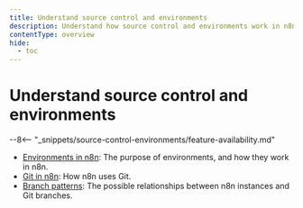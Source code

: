 ```yaml
---
title: Understand source control and environments
description: Understand how source control and environments work in n8n.
contentType: overview
hide:
  - toc
---
```


# Understand source control and environments

--8<-- "_snippets/source-control-environments/feature-availability.md"

* [Environments in n8n](/source-control-environments/understand/environments.md): The purpose of environments, and how they work in n8n.
* [Git in n8n](/source-control-environments/understand/git.md): How n8n uses Git. 
* [Branch patterns](/source-control-environments/understand/patterns.md): The possible relationships between n8n instances and Git branches.
